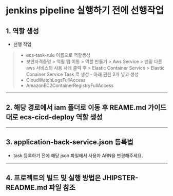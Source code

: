 # jenkins pipeline 실행하기 전에 선행작업
## 1. 역할 생성
 -  선행 작업
 > -  ecs-task-rule 이름으로 역할생성
 > - 보안자격증명 > 역활 탭 이동 > 역할 만들기 > Aws Service > 맨밑 다른 aws 서비스의 사용 사례 클릭 후 >
 >  Elastic Container Service > Elastic Conainer Service Task 로 생성 -  아래 권한 2개 넣고 생성
 > -  CloudWatchLogsFullAccess	
 > -  AmazonEC2ContainerRegistryFullAccess
---
## 2. 해당 경로에서 iam 폴더로 이동 후 REAME.md 가이드 대로 ecs-cicd-deploy 역할 생성
---

## 3. application-back-service.json 등록법
 -  task 등록하기 전에 해당 json 파일에서 사용자 ARN을 변경해주세요.
---
## 4. 프로젝트의 빌드 및 실행 방법은 JHIPSTER-README.md 파일 참조
